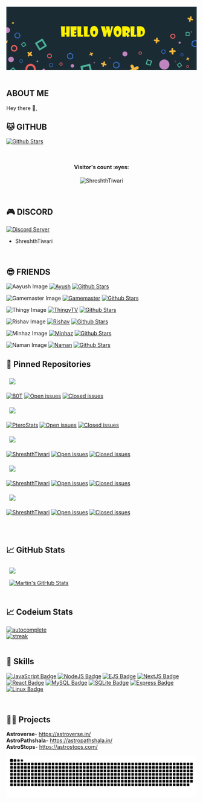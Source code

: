 [![header](./assets/header.png)](https://github.com/ShreshthTiwari)
<br>
<br>

## ABOUT ME

Hey there 👋,
<br>

## 🐱 GITHUB

[![Github Stars](https://img.shields.io/github/stars/ShreshthTiwari?affiliations=OWNER&style=plastic)](https://github.com/ShreshthTiwari)

<br>

<h4 align="center">Visitor's count :eyes:</h4>
<p align="center"><img src="https://profile-counter.glitch.me/{ShreshthTiwari}/count.svg" alt="ShreshthTiwari" /></p>
<br>

## 🎮 DISCORD

[![Discord Server](https://img.shields.io/discord/978315663548502056?label=Discord&style=plastic)](https://discord.com/invite/DmzJ6a8Cq5)
<br>
- ShreshthTiwari
<br>

## 😎 FRIENDS

![Aayush Image](https://avatars.githubusercontent.com/u/95373757?v=4&s=40)
[![Ayush](https://img.shields.io/badge/AayushShankar-AayushShankar-blue?style=plastic)](https://github.com/AayushShankar)
[![Github Stars](https://img.shields.io/github/stars/AayushShankar?affiliations=OWNER&style=plastic)](https://github.com/AayushShankar)
<br>

![Gamemaster Image](https://avatars.githubusercontent.com/u/99412520?v=4&s=40)
[![Gamemaster](https://img.shields.io/badge/Gamemaster-GujuG9-blue?style=plastic)](https://github.com/GujuG9)
[![Github Stars](https://img.shields.io/github/stars/GujuG9?affiliations=OWNER&style=plastic)](https://github.com/GujuG9)
<br>

![Thingy Image](https://avatars.githubusercontent.com/u/68848247?v=4&s=40)
[![ThingyTV](https://img.shields.io/badge/ThingyTV-TheTHINGYEEE-blue?style=plastic)](https://github.com/TheTHINGYEEE)
[![Github Stars](https://img.shields.io/github/stars/TheTHINGYEEE?affiliations=OWNER&style=plastic)](https://github.com/TheTHINGYEEE)
<br>

![Rishav Image](https://avatars.githubusercontent.com/u/95017178?v=4&s=40)
[![Rishav](https://img.shields.io/badge/Rishav-ItsFakeRishav-blue?style=plastic)](https://github.com/ItsFakeRishav)
[![Github Stars](https://img.shields.io/github/stars/ItsFakeRishav?affiliations=OWNER&style=plastic)](https://github.com/ItsFakeRishav)
<br>

![Minhaz Image](https://avatars.githubusercontent.com/u/89151982?v=4&s=40)
[![Minhaz](https://img.shields.io/badge/Minhaz-Minhaz69420-blue?style=plastic)](https://github.com/Minhaz69420)
[![Github Stars](https://img.shields.io/github/stars/Minhaz69420?affiliations=OWNER&style=plastic)](https://github.com/Minhaz69420)
<br>

![Naman Image](https://avatars.githubusercontent.com/u/92114546?v=4&s=40)
[![Naman](https://img.shields.io/badge/Naman-Espio347-blue?style=plastic)](https://github.com/Espio347)
[![Github Stars](https://img.shields.io/github/stars/Espio347?affiliations=OWNER&style=plastic)](https://github.com/Espio347)
<br>

## 📌 Pinned Repositories

<a href="https://github.com/ShreshthTiwari/B0T">
  <img align="center" style="margin:0.5rem" src="https://github-readme-stats.vercel.app/api/pin/?username=ShreshthTiwari&repo=B0T&title_color=00FF00&text_color=FFFF00&icon_color=87ceeb&bg_color=000000" />
</a>

[![B0T](https://img.shields.io/github/forks/ShreshthTiwari/B0T?style=plastic)](https://github.com/ShreshthTiwari/B0T/network/members)
[![Open issues](https://img.shields.io/github/issues-raw/ShreshthTiwari/B0T?style=plastic)](https://github.com/ShreshthTiwari/B0T/issues)
[![Closed issues](https://img.shields.io/github/issues-closed-raw/ShreshthTiwari/B0T?style=plastic)](https://github.com/ShreshthTiwari/B0T/issues)

<a href="https://github.com/ShreshthTiwari/PteroStats/tree/v-13">
  <img align="center" style="margin:0.5rem" src="https://github-readme-stats.vercel.app/api/pin/?username=ShreshthTiwari&repo=PteroStats&title_color=00FF00&text_color=FFFF00&icon_color=87ceeb&bg_color=000000" />
</a>

[![PteroStats](https://img.shields.io/github/forks/ShreshthTiwari/PteroStats?style=plastic)](https://github.com/ShreshthTiwari/PteroStats/network/members)
[![Open issues](https://img.shields.io/github/issues-raw/ShreshthTiwari/PteroStats?style=plastic)](https://github.com/ShreshthTiwari/PteroStats/issues)
[![Closed issues](https://img.shields.io/github/issues-closed-raw/ShreshthTiwari/PteroStats?style=plastic)](https://github.com/ShreshthTiwari/PteroStats/issues)

<a href="https://github.com/ShreshthTiwari/Website-Hosting-With-NodeJS">
  <img align="center" style="margin:0.5rem" src="https://github-readme-stats.vercel.app/api/pin/?username=ShreshthTiwari&repo=Website-Hosting-With-NodeJS&title_color=00FF00&text_color=FFFF00&icon_color=87ceeb&bg_color=000000" />
</a>

[![ShreshthTiwari](https://img.shields.io/github/forks/ShreshthTiwari/Website-Hosting-With-NodeJS?style=plastic)](https://github.com/ShreshthTiwari/Website-Hosting-With-NodeJS/network/members)
[![Open issues](https://img.shields.io/github/issues-raw/ShreshthTiwari/Website-Hosting-With-NodeJS?style=plastic)](https://github.com/ShreshthTiwari/Website-Hosting-With-NodeJS/issues)
[![Closed issues](https://img.shields.io/github/issues-closed-raw/ShreshthTiwari/Website-Hosting-With-NodeJS?style=plastic)](https://github.com/ShreshthTiwari/Website-Hosting-With-NodeJS/issues)

<a href="https://github.com/ShreshthTiwari/ShreshthTiwari">
  <img align="center" style="margin:0.5rem" src="https://github-readme-stats.vercel.app/api/pin/?username=ShreshthTiwari&repo=ShreshthTiwari&title_color=00FF00&text_color=FFFF00&icon_color=87ceeb&bg_color=000000" />
</a>

[![ShreshthTiwari](https://img.shields.io/github/forks/ShreshthTiwari/ShreshthTiwari?style=plastic)](https://github.com/ShreshthTiwari/ShreshthTiwari/network/members)
[![Open issues](https://img.shields.io/github/issues-raw/ShreshthTiwari/ShreshthTiwari?style=plastic)](https://github.com/ShreshthTiwari/ShreshthTiwari/issues)
[![Closed issues](https://img.shields.io/github/issues-closed-raw/ShreshthTiwari/ShreshthTiwari?style=plastic)](https://github.com/ShreshthTiwari/ShreshthTiwari/issues)

<a href="https://github.com/ShreshthTiwari/discord-rich-presence-bot">
  <img align="center" style="margin:0.5rem" src="https://github-readme-stats.vercel.app/api/pin/?username=ShreshthTiwari&repo=discord-rich-presence-bot&title_color=00FF00&text_color=FFFF00&icon_color=87ceeb&bg_color=000000" />
</a>

[![ShreshthTiwari](https://img.shields.io/github/forks/ShreshthTiwari/discord-rich-presence-bot?style=plastic)](https://github.com/ShreshthTiwari/discord-rich-presence-bot/network/members)
[![Open issues](https://img.shields.io/github/issues-raw/ShreshthTiwari/discord-rich-presence-bot?style=plastic)](https://github.com/ShreshthTiwari/discord-rich-presence-bot/issues)
[![Closed issues](https://img.shields.io/github/issues-closed-raw/ShreshthTiwari/discord-rich-presence-bot?style=plastic)](https://github.com/ShreshthTiwari/discord-rich-presence-bot/issues)

<br>
<br>

## 📈 GitHub Stats

<a align="center" href="https://github.com/ShreshthTiwari">
  <img align="center" style="margin:0.5rem" src="https://github-readme-stats.vercel.app/api/top-langs/?username=ShreshthTiwari&hide=html,css&title_color=00FF00&text_color=FFFF00&icon_color=87ceeb&bg_color=000000" />
</a>
<br>
<a align="center" href="https://github.com/ShreshthTiwari">
  <img align="center" style="margin:0.5rem" src="https://github-readme-stats.vercel.app/api?username=ShreshthTiwari&show_icons=true&line_height=27&count_private=true&title_color=00FF00&text_color=FFFF00&icon_color=87ceeb&bg_color=000000" alt="Martin's GitHub Stats" />
</a>
<br>
<br>

## 📈 Codeium Stats

[![autocomplete](https://codeium.com/badges/user/shreshthtiwari/autocomplete)](https://codeium.com/profile/shreshthtiwari)
<br>
[![streak](https://codeium.com/badges/v2/user/shreshthtiwari/streak)](https://codeium.com/profile/shreshthtiwari)
<br>
<br>

## 💼 Skills

[![JavaScript Badge](https://img.shields.io/badge/Javascript-informational?style=plastic&logo=javascript&logoColor=F7DF1E&color=ffffff)](https://github.com/ShreshthTiwari)
[![NodeJS Badge](https://img.shields.io/badge/NodeJS-informational?style=plastic&logo=nodedotjs&logoColor=339933&color=ffffff)](https://github.com/ShreshthTiwari)
[![EJS Badge](https://img.shields.io/badge/EJS-informational?style=plastic&logo=ejs&logoColor=B4CA65&color=ffffff)](https://github.com/ShreshthTiwari)
[![NextJS Badge](https://img.shields.io/badge/NextJS-informational?style=plastic&logo=nextdotjs&logoColor=000000&color=ffffff)](https://github.com/ShreshthTiwari)
[![React Badge](https://img.shields.io/badge/React-informational?style=plastic&logo=react&logoColor=61DAFB&color=ffffff)](https://github.com/ShreshthTiwari)
[![MySQL Badge](https://img.shields.io/badge/MySQL-informational?style=plastic&logo=mysql&logoColor=4479A1&color=ffffff)](https://github.com/ShreshthTiwari)
[![SQLite Badge](https://img.shields.io/badge/SQLite-informational?style=plastic&logo=sqlite&logoColor=003B57&color=ffffff)](https://github.com/ShreshthTiwari)
[![Express Badge](https://img.shields.io/badge/Express-informational?style=plastic&logo=express&logoColo0r=000000&color=ffffff)](https://github.com/ShreshthTiwari)
[![Linux Badge](https://img.shields.io/badge/Linux-informational?style=plastic&logo=linux&logoColor=FCC624&color=ffffff)](https://github.com/ShreshthTiwari)

<br>

## 👨‍💻 Projects

**Astroverse**- https://astroverse.in/<br>
**AstroPathshala**- https://astropathshala.in/<br>
**AstroStops**- https://astrostops.com/<br>

![Snake animation](https://raw.githubusercontent.com/platane/snk/output/github-contribution-grid-snake-dark.svg)
<br>
